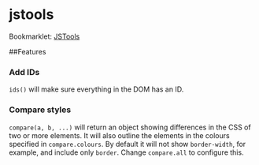 jstools
=======

Bookmarklet: <a href="#">JSTools</a>

##Features

### Add IDs
`ids()` will make sure everything in the DOM has an ID.

### Compare styles
`compare(a, b, ...)` will return an object showing differences in the CSS of two or more elements. It will also outline the elements in the colours specified in `compare.colours`. By default it will not show `border-width`, for example, and include only `border`. Change `compare.all` to configure this.
